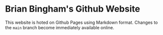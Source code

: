 # Brian Bingham's Github Website

This website is hoted on Github Pages using Markdown format.  Changes to the `main` branch become immediately available online.
